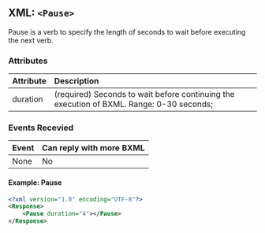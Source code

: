 
## XML: `<Pause>`
Pause is a verb to specify the length of seconds to wait before executing the next verb.

### Attributes

| Attribute | Description                                                         |
|:----------|:--------------------------------------------------------------------|
| duration  | (required) Seconds to wait before continuing the execution of BXML. Range: 0-30 seconds; |

### Events Recevied

| Event | Can reply with more BXML |
|:------|:-------------------------|
| None  | No                       |



#### Example: Pause

```XML
<?xml version="1.0" encoding="UTF-8"?>
<Response>
	<Pause duration="4"></Pause>
</Response>
```


